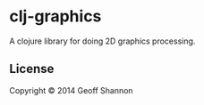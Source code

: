 # clj-graphics

A clojure library for doing 2D graphics processing.

## License

Copyright © 2014 Geoff Shannon
